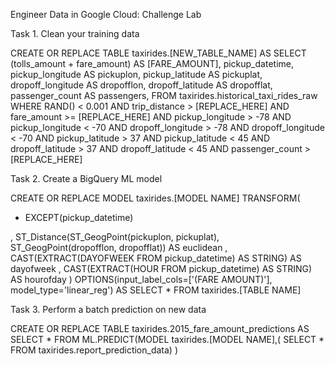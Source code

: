Engineer Data in Google Cloud: Challenge Lab

Task 1. Clean your training data

CREATE OR REPLACE TABLE
taxirides.[NEW_TABLE_NAME] AS
SELECT
(tolls_amount + fare_amount) AS [FARE_AMOUNT],
pickup_datetime,
pickup_longitude AS pickuplon,
pickup_latitude AS pickuplat,
dropoff_longitude AS dropofflon,
dropoff_latitude AS dropofflat,
passenger_count AS passengers,
FROM
taxirides.historical_taxi_rides_raw
WHERE
RAND() < 0.001
AND trip_distance > [REPLACE_HERE]
AND fare_amount >= [REPLACE_HERE]
AND pickup_longitude > -78
AND pickup_longitude < -70
AND dropoff_longitude > -78
AND dropoff_longitude < -70
AND pickup_latitude > 37
AND pickup_latitude < 45
AND dropoff_latitude > 37
AND dropoff_latitude < 45
AND passenger_count > [REPLACE_HERE]

Task 2. Create a BigQuery ML model

CREATE OR REPLACE MODEL taxirides.[MODEL NAME]
TRANSFORM(
  * EXCEPT(pickup_datetime)

  , ST_Distance(ST_GeogPoint(pickuplon, pickuplat), ST_GeogPoint(dropofflon, dropofflat)) AS euclidean
  , CAST(EXTRACT(DAYOFWEEK FROM pickup_datetime) AS STRING) AS dayofweek
  , CAST(EXTRACT(HOUR FROM pickup_datetime) AS STRING) AS hourofday
)
OPTIONS(input_label_cols=['(FARE AMOUNT)'], model_type='linear_reg')
AS
SELECT * FROM taxirides.[TABLE NAME]

Task 3. Perform a batch prediction on new data

CREATE OR REPLACE TABLE taxirides.2015_fare_amount_predictions
  AS
SELECT * FROM ML.PREDICT(MODEL taxirides.[MODEL NAME],(
  SELECT * FROM taxirides.report_prediction_data)
)
